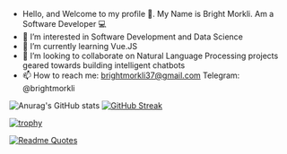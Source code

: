 - Hello, and Welcome to my profile 👋. My Name is Bright Morkli. Am a Software Developer :computer:
- 👀 I’m interested in Software Development and Data Science
- 🌱 I’m currently learning Vue.JS
- 💞️ I’m looking to collaborate on Natural Language Processing projects geared towards building intelligent chatbots
- 📫 How to reach me: brightmorkli37@gmail.com Telegram: @brightmorkli

<!---
brightmorkli37/brightmorkli37 is a ✨ special ✨ repository because its `README.md` (this file) appears on your GitHub profile.
You can click the Preview link to take a look at your changes.
--->

![Anurag's GitHub stats](https://github-readme-stats.vercel.app/api?username=brightmorkli37&theme=synthwave)
 [![GitHub Streak](http://github-readme-streak-stats.herokuapp.com?user=brightmorkli37&theme=vue-dark)](https://git.io/streak-stats)
 
 [![trophy](https://github-profile-trophy.vercel.app/?username=brightmorkli37)](https://github.com/ryo-ma/github-profile-trophy)


[![Readme Quotes](https://quotes-github-readme.vercel.app/api?type=horizontal&theme=dark)](https://github.com/piyushsuthar/github-readme-quotes)


